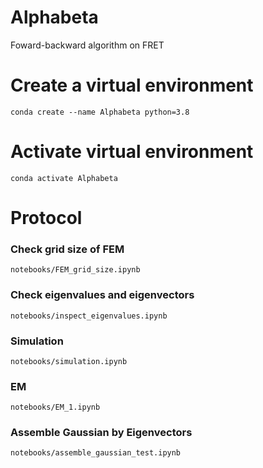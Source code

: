 # Alphabeta
Foward-backward algorithm on FRET

# Create a virtual environment
`conda create --name Alphabeta python=3.8`

# Activate virtual environment
`conda activate Alphabeta`

# Protocol
### Check grid size of FEM
`notebooks/FEM_grid_size.ipynb`

### Check eigenvalues and eigenvectors
`notebooks/inspect_eigenvalues.ipynb`

### Simulation
`notebooks/simulation.ipynb`

### EM
`notebooks/EM_1.ipynb`

### Assemble Gaussian by Eigenvectors
`notebooks/assemble_gaussian_test.ipynb`

